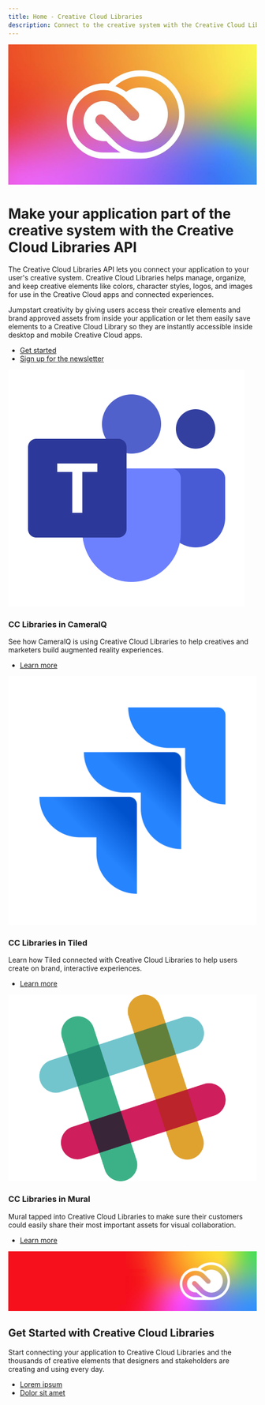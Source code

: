 ```yaml
---
title: Home - Creative Cloud Libraries
description: Connect to the creative system with the Creative Cloud Libraries API
---
```

 
<Hero slots="image, heading, text, buttons" variant="halfwidth" />

![Creative Cloud banner](images/cc-hero.png)

# Make your application part of the creative system with the Creative Cloud Libraries API

The Creative Cloud Libraries API lets you connect your application to your user's creative system. Creative Cloud Libraries helps manage, organize, and keep creative elements like colors, character styles, logos, and images for use in the Creative Cloud apps and connected experiences. 

Jumpstart creativity by giving users access their creative elements and brand approved assets from inside your application or let them easily save elements to a Creative Cloud Library so they are instantly accessible inside desktop and mobile Creative Cloud apps.

* [Get started](https://adobe.io)
* [Sign up for the newsletter](https://adobe.io)



<TextBlock slots="image, heading, text, links" width="33%" theme="light" isCentered />

![MSFT Teams logo](images/msfteams.png)

### CC Libraries in CameraIQ

See how CameraIQ is using Creative Cloud Libraries to help creatives and marketers build augmented reality experiences. 

* [Learn more](https://www.microsoft.com/microsoft-365/microsoft-teams/group-chat-software)




<TextBlock slots="image, heading, text, links" width="33%" theme="light" isCentered />

![JIRA Cloud logo](images/jira.png)

### CC Libraries in Tiled

Learn how Tiled connected with Creative Cloud Libraries to help users create on brand, interactive experiences.  

* [Learn more](https://tiled.co/cclibraries/)




<TextBlock slots="image, heading, text, links" width="33%" theme="light" isCentered />

![Slack logo](images/slack.png)

### CC Libraries in Mural

Mural tapped into Creative Cloud Libraries to make sure their customers could easily share their most important assets for visual collaboration. 

* [Learn more](https://slack.com/enterprise)



<SummaryBlock slots="image, heading, text, buttons" background="rgb(246, 16, 27)" />

![CC banner](images/cc-banner.png)

## Get Started with Creative Cloud Libraries

Start connecting your application to Creative Cloud Libraries and the thousands of creative elements that designers and stakeholders are creating and using every day.

* [Lorem ipsum](https://adobe.io)
* [Dolor sit amet](https://adobe.io)